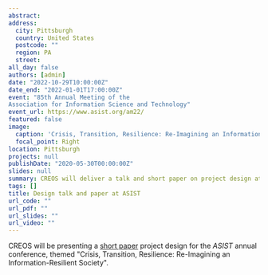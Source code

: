 ```yaml
---
abstract:  
address:
  city: Pittsburgh
  country: United States
  postcode: ""
  region: PA
  street: 
all_day: false
authors: [admin]
date: "2022-10-29T10:00:00Z"
date_end: "2022-01-01T17:00:00Z"
event: "85th Annual Meeting of the 
Association for Information Science and Technology"
event_url: https://www.asist.org/am22/
featured: false
image:
  caption: 'Crisis, Transition, Resilience: Re-Imagining an Information-Resilient Society'
  focal_point: Right
location: Pittsburgh
projects: null
publishDate: "2020-05-30T00:00:00Z"
slides: null
summary: CREOS will deliver a talk and short paper on project design at the annual 2022 ASIST conference 
tags: []
title: Design talk and paper at ASIST
url_code: ""
url_pdf: ""
url_slides: ""
url_video: ""
---
```


CREOS will be presenting a [short paper](/publication/altman-2022-tracking/) project design for the *ASIST* annual conference, themed "Crisis, Transition, Resilience: Re-Imagining an Information-Resilient Society".
